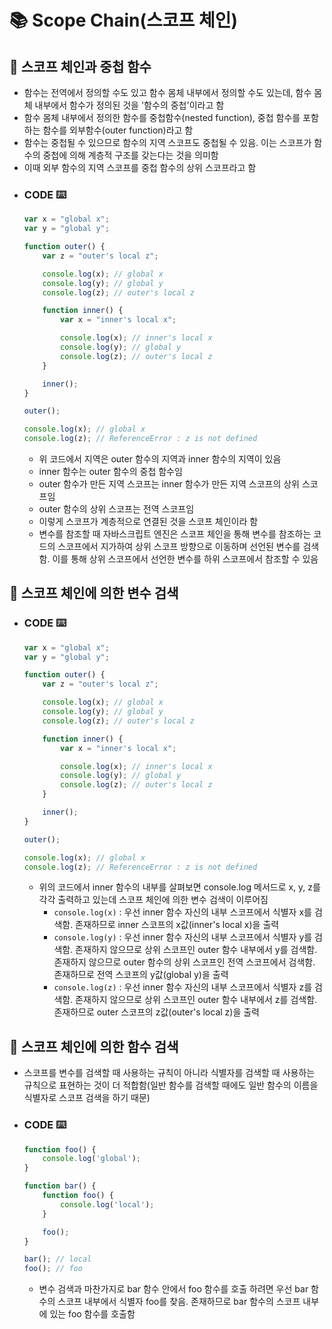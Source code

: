 # 📚 Scope Chain(스코프 체인)

## 📒 스코프 체인과 중첩 함수
- 함수는 전역에서 정의할 수도 있고 함수 몸체 내부에서 정의할 수도 있는데, 함수 몸체 내부에서 함수가 정의된 것을 '함수의 중첩'이라고 함
- 함수 몸체 내부에서 정의한 함수를  중첩함수(nested function), 중첩 함수를 포함하는 함수를 외부함수(outer function)라고 함
- 함수는 중첩될 수 있으므로 함수의 지역 스코프도 중첩될 수 있음. 이는 스코프가 함수의 중첩에 의해 계층적 구조를 갖는다는 것을 의미함
- 이때 외부 함수의 지역 스코프를 중첩 함수의 상위 스코프라고 함
- ### **CODE ⌨️**
    ``` javascript
    var x = "global x";
    var y = "global y";

    function outer() {
        var z = "outer's local z";

        console.log(x); // global x
        console.log(y); // global y
        console.log(z); // outer's local z

        function inner() {
            var x = "inner's local x";

            console.log(x); // inner's local x
            console.log(y); // global y
            console.log(z); // outer's local z
        }

        inner();
    }

    outer();

    console.log(x); // global x
    console.log(z); // ReferenceError : z is not defined

    ```
    - 위 코드에서 지역은 outer 함수의 지역과 inner 함수의 지역이 있음
    - inner 함수는 outer 함수의 중첩 함수임
    - outer 함수가 만든 지역 스코프는 inner 함수가 만든 지역 스코프의 상위 스코프임
    - outer 함수의 상위 스코프는 전역 스코프임
    - 이렇게 스코프가 계층적으로 연결된 것을 스코프 체인이라 함
    - 변수를 참조할 때 자바스크립트 엔진은 스코프 체인을 통해 변수를 참조하는 코드의 스코프에서 지가하여 상위 스코프 방향으로 이동하며 선언된 변수를 검색함. 이를 통해 상위 스코프에서 선언한 변수를 하위 스코프에서 참조할 수 있음

## 📒 스코프 체인에 의한 변수 검색
- ### **CODE ⌨️**
    ``` javascript
    var x = "global x";
    var y = "global y";

    function outer() {
        var z = "outer's local z";

        console.log(x); // global x
        console.log(y); // global y
        console.log(z); // outer's local z

        function inner() {
            var x = "inner's local x";

            console.log(x); // inner's local x
            console.log(y); // global y
            console.log(z); // outer's local z
        }

        inner();
    }

    outer();

    console.log(x); // global x
    console.log(z); // ReferenceError : z is not defined

    ```
    - 위의 코드에서 inner 함수의 내부를 살펴보면 console.log 메서드로 x, y, z를 각각 출력하고 있는데 스코프 체인에 의한 변수 검색이 이루어짐
        - `console.log(x)` : 우선 inner 함수 자신의 내부 스코프에서 식별자 x를 검색함. 존재하므로 inner 스코프의 x값(inner's local x)을 출력
        - `console.log(y)` : 우선 inner 함수 자신의 내부 스코프에서 식별자 y를 검색함. 존재하지 않으므로 상위 스코프인 outer 함수 내부에서 y를 검색함. 존재하지 않으므로 outer 함수의 상위 스코프인 전역 스코프에서 검색함. 존재하므로 전역 스코프의 y값(global y)을 출력
        - `console.log(z)` : 우선 inner 함수 자신의 내부 스코프에서 식별자 z를 검색함. 존재하지 않으므로 상위 스코프인 outer 함수 내부에서 z를 검색함. 존재하므로 outer 스코프의 z값(outer's local z)을 출력

## 📒 스코프 체인에 의한 함수 검색
- 스코프를 변수를 검색할 때 사용하는 규칙이 아니라 식별자를 검색할 때 사용하는 규칙으로 표현하는 것이 더 적합함(일반 함수를 검색할 때에도 일반 함수의 이름을 식별자로 스코프 검색을 하기 때문)
- ### **CODE ⌨️**
    ``` javascript
    function foo() {
        console.log('global');
    }

    function bar() {
        function foo() {
            console.log('local');
        }

        foo();
    }

    bar(); // local
    foo(); // foo

    ```
    - 변수 검색과 마찬가지로 bar 함수 안에서 foo 함수를 호출 하려면 우선 bar 함수의 스코프 내부에서 식별자 foo를 찾음. 존재하므로 bar 함수의 스코프 내부에 있는 foo 함수를 호출함
    